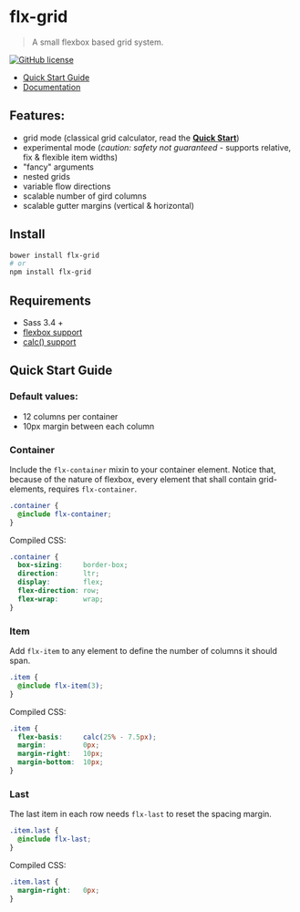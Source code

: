 # flx-grid
> A small flexbox based grid system.

[![GitHub license](https://img.shields.io/badge/license-MIT-blue.svg)](https://raw.githubusercontent.com/colorlight4/flx-grid/master/LICENSE)

- [Quick Start Guide](#user-content-quick-start-guide)
- [Documentation](docs/readme.md)

## Features:

- grid mode (classical grid calculator, read the **[Quick Start](#user-content-quick-start-guide)**)
- experimental mode (*caution: safety not guaranteed* - supports relative, fix & flexible item widths)
- "fancy" arguments
- nested grids
- variable flow directions
- scalable number of gird columns
- scalable gutter margins (vertical & horizontal)

## Install
```sh
bower install flx-grid
# or 
npm install flx-grid
```

## Requirements
- Sass 3.4 +
- [flexbox support](http://caniuse.com/#search=flex)
- [calc() support](http://caniuse.com/#search=calc)

## Quick Start Guide

### Default values:
- 12 columns per container
- 10px margin between each column

### Container
Include the `flx-container` mixin to your container element.
Notice that, because of the nature of flexbox, every element that shall contain grid-elements, requires `flx-container`.

```scss
.container {
  @include flx-container;
}
```
Compiled CSS:
```css
.container {
  box-sizing:     border-box;
  direction:      ltr;
  display:        flex;
  flex-direction: row;
  flex-wrap:      wrap;
}
```

### Item
Add `flx-item` to any element to define the number of columns it should span.

```scss
.item {
  @include flx-item(3);
}
```

Compiled CSS:
```css
.item {
  flex-basis:     calc(25% - 7.5px);
  margin:         0px;
  margin-right:   10px;
  margin-bottom:  10px;
}
```

### Last
The last item in each row needs `flx-last` to reset the spacing margin.

```scss
.item.last {
  @include flx-last;
}
```

Compiled CSS:
```css
.item.last {
  margin-right:   0px;
}
```
